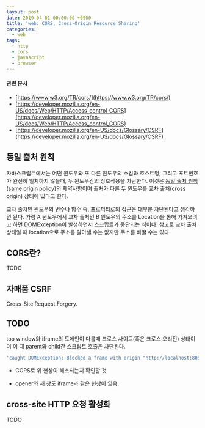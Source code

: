 ```yaml
---
layout: post
date: 2019-04-01 00:00:00 +0900
title: 'web: CORS, Cross-Origin Resource Sharing'
categories:
  - web
tags:
  - http
  - cors
  - javascript
  - browser
---
```


#### 관련 문서
- [https://www.w3.org/TR/cors/](https://www.w3.org/TR/cors/)
- [https://developer.mozilla.org/en-US/docs/Web/HTTP/Access_control_CORS](https://developer.mozilla.org/en-US/docs/Web/HTTP/Access_control_CORS)
- [https://developer.mozilla.org/en-US/docs/Glossary/CSRF](https://developer.mozilla.org/en-US/docs/Glossary/CSRF)

## 동일 출처 원칙

자바스크립트에서는 어떤 윈도우와 또 다른 윈도우의 스킴과 호스트명, 그리고 포트번호가 완전히 일치하지 않을때, 두 윈도우간의 상호작용을 차단한다. 이것은 [동일 출처 원칙(same origin policy)](https://developer.mozilla.org/ko/docs/Web/Security/Same-origin_policy)의 제약사항이며 출처가 다른 두 윈도우를 교차 출처(cross origin) 상태에 있다고 한다.

교차 출처인 윈도우의 변수나 함수 즉, 프로퍼티로의 접근은 대부분 차단된다고 생각하면 된다. 가령 A 윈도우에서 교차 출처인 B 윈도우의 주소를 Location을 통해 가져오려고 하면 DOMException이 발생하면서 스크립트가 중단되는 식이다. 참고로 교차 출처 상태일 때 location으로 주소를 알아낼 수는 없지만 주소를 바꿀 수는 있다.

## CORS란?

TODO

## 자매품 CSRF

Cross-Site Request Forgery.

## TODO

top window와 iframe의 도메인이 다를때 크로스 사이트(혹은 크로스 오리진) 상태이며 이 때 parent와 child간 스크립트 호출은 차단된다.

```js
'caught DOMException: Blocked a frame with origin "http://localhost:8081" from accessing a cross-origin at <anonymous>:1:15' // 크롬
```

- CORS로 위 현상이 해소되는지 확인할 것

- opener와 새 창도 iframe과 같은 현상이 있음.

## cross-site HTTP 요청 활성화

TODO
